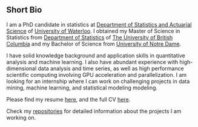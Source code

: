 ## Short Bio

I am a PhD candidate in statistics at <span style="color:black">[Department of Statistics and Actuarial Science](https://uwaterloo.ca/statistics-and-actuarial-science/)</span> of [University of Waterloo](https://uwaterloo.ca/). I obtained my Master of Science in Statistics from [Department of Statistics](https://www.stat.ubc.ca/) of [The University of British Columbia](https://www.ubc.ca/) and my Bachelor of Science from [University of Notre Dame](https://www.nd.edu/).

I have solid knowledge background and application skills in quantitative analysis and machine learning. I also have abundant experience with high-dimensional data analysis and time series, as well as high performance scientific computing involving GPU acceleration and parallelization. I am looking for an internship where I can work on challenging projects in data mining, machine learning, and statistical modeling modeling.

Please find my resume [here](https://github.com/PatrickXie17/About_Me/blob/master/resume_Xie_Yijun.pdf), and the full CV [here](https://github.com/PatrickXie17/About_Me/blob/master/cv_Yijun_Xie.pdf).

Check my [repositories](https://github.com/PatrickXie17?tab=repositories) for detailed information about the projects I am working on.
